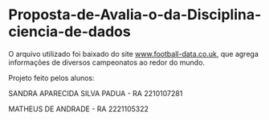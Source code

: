 # Proposta-de-Avalia-o-da-Disciplina-ciencia-de-dados

O arquivo utilizado foi baixado do site www.football-data.co.uk, que agrega informações de diversos campeonatos ao redor do mundo.

Projeto feito pelos alunos:

SANDRA APARECIDA SILVA PADUA - RA 2210107281

MATHEUS DE ANDRADE - RA 2221105322
